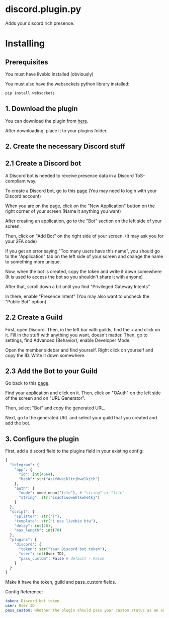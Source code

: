 # discord.plugin.py
Adds your discord rich presence.
# Installing
## Prerequisites
You must have livebio installed (obviously)

You must also have the websockets python library installed:
```bash
pip install websockets
```

## 1. Download the plugin
You can download the plugin from [here](https://laptopcat.github.io/livebio-plugins/plugins/discord/discord.plugin.py).

After downloading, place it to your plugins folder.

## 2. Create the necessary Discord stuff
## 2.1 Create a Discord bot
A Discord bot is needed to receive presence data in a Discord ToS-compliant way.

To create a Discord bot, go to this [page](https://discord.com/developers/applications) (You may need to login with your Discord account)

When you are on the page, click on the "New Application" button on the right corner of your screen (Name it anything you want)

After creating an application, go to the "Bot" section on the left side of your screen.

Then, click on "Add Bot" on the right side of your screen. (It may ask you for your 2FA code)

If you get an error saying "Too many users have this name", you should go to the "Application" tab on the left side of your screen and change the name to something more unique.

Now, when the bot is created, copy the token and write it down somewhere (It is used to access the bot so you shouldn't share it with anyone)

After that, scroll down a bit until you find "Privileged Gateway Intents"

In there, enable "Presence Intent" (You may also want to uncheck the "Public Bot" option)
## 2.2 Create a Guild
First, open Discord. Then, in the left bar with guilds, find the + and click on it.
Fill in the stuff with anything you want, doesn't matter.
Then, go to settings, find Advanced (Behavior), enable Developer Mode.

Open the member sidebar and find yourself. Right click on yourself and copy the ID. Write it down somewhere.

## 2.3 Add the Bot to your Guild
Go back to this [page](https://discord.com/developers/applications).

Find your application and click on it. Then, click on "OAuth" on the left side of the screen and on "URL Generator".

Then, select "Bot" and copy the generated URL.

Next, go to the generated URL and select your guild that you created and add the bot.
## 3. Configure the plugin
First, add a discord field to the plugins field in your existing config:
```python
{
  "telegram": {
    "app": {
      "id": int(4664),
      "hash": str("Askfdweikltrjhwelkjth")
    },
    "auth": {
      "mode": mode_enum("file"), # "string" or "file"
      "string": str("isadfiuowehtkwhetkj")
    }
  },
  "script": {
    "splitter": str("|"),
    "template": str("i use livebio btw"),
    "delay": int(20),
    "max_length": int(70)
  },
  "plugins": {
    "discord": {
      "token": str("Your Discord bot token"),
      "user": int(User ID),
      "pass_custom": False # default - False
    }
  }
}
```
Make it have the token, guild and pass_custom fields.

Config Reference:
```yaml
token: Discord bot token
user: User ID
pass_custom: whether the plugin should pass your custom status as an activity.
```
